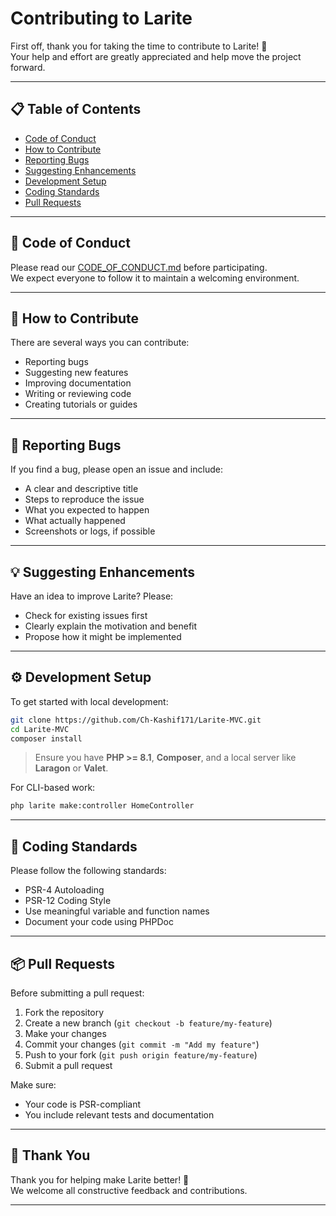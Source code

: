 # Contributing to Larite

First off, thank you for taking the time to contribute to Larite! 🚀  
Your help and effort are greatly appreciated and help move the project forward.

---

## 📋 Table of Contents

- [Code of Conduct](#-code-of-conduct)
- [How to Contribute](#-how-to-contribute)
- [Reporting Bugs](#-reporting-bugs)
- [Suggesting Enhancements](#-suggesting-enhancements)
- [Development Setup](#-development-setup)
- [Coding Standards](#-coding-standards)
- [Pull Requests](#-pull-requests)

---

## 📜 Code of Conduct

Please read our [CODE_OF_CONDUCT.md](CODE_OF_CONDUCT.md) before participating.  
We expect everyone to follow it to maintain a welcoming environment.

---

## 🤝 How to Contribute

There are several ways you can contribute:

- Reporting bugs
- Suggesting new features
- Improving documentation
- Writing or reviewing code
- Creating tutorials or guides

---

## 🐛 Reporting Bugs

If you find a bug, please open an issue and include:

- A clear and descriptive title
- Steps to reproduce the issue
- What you expected to happen
- What actually happened
- Screenshots or logs, if possible

---

## 💡 Suggesting Enhancements

Have an idea to improve Larite? Please:

- Check for existing issues first
- Clearly explain the motivation and benefit
- Propose how it might be implemented

---

## ⚙️ Development Setup

To get started with local development:

```bash
git clone https://github.com/Ch-Kashif171/Larite-MVC.git
cd Larite-MVC
composer install
```

> Ensure you have **PHP >= 8.1**, **Composer**, and a local server like **Laragon** or **Valet**.

For CLI-based work:
```bash
php larite make:controller HomeController
```

---

## 🧹 Coding Standards

Please follow the following standards:

- PSR-4 Autoloading
- PSR-12 Coding Style
- Use meaningful variable and function names
- Document your code using PHPDoc

---

## 📦 Pull Requests

Before submitting a pull request:

1. Fork the repository
2. Create a new branch (`git checkout -b feature/my-feature`)
3. Make your changes
4. Commit your changes (`git commit -m "Add my feature"`)
5. Push to your fork (`git push origin feature/my-feature`)
6. Submit a pull request

Make sure:

- Your code is PSR-compliant
- You include relevant tests and documentation

---

## 🙏 Thank You

Thank you for helping make Larite better! 💙  
We welcome all constructive feedback and contributions.

---